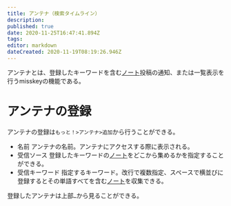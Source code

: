 ```yaml
---
title: アンテナ（検索タイムライン）
description: 
published: true
date: 2020-11-25T16:47:41.894Z
tags: 
editor: markdown
dateCreated: 2020-11-19T08:19:26.946Z
---
```


アンテナとは、登録したキーワードを含む[ノート](/ja/function/note)投稿の通知、または一覧表示を行うmisskeyの機能である。

# アンテナの登録
アンテナの登録は`もっと！>アンテナ>追加`から行うことができる。  
- 名前
アンテナの名前。アンテナにアクセスする際に表示される。
- 受信ソース
登録したキーワードの[ノート](/ja/function/note)をどこから集めるかを指定することができる。
- 受信キーワード
指定するキーワード。改行で複数指定、スペースで横並びに登録するとその単語すべてを含む[ノート](/ja/function/note)を収集できる。  
  
登録したアンテナは上部`…`から見ることができる。